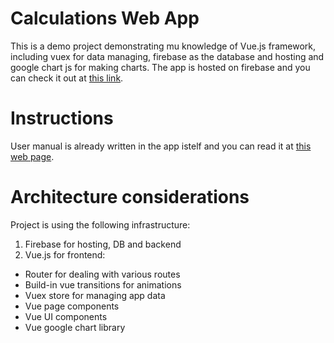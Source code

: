 # Calculations Web App

This is a demo project demonstrating mu knowledge of Vue.js framework, including vuex for data managing, firebase as the database and hosting and google chart js for making charts. The app is hosted on firebase and you can check it out at [this link](https://calculation-spa.web.app/).

# Instructions

User manual is already written in the app istelf and you can read it at [this web page](https://calculation-spa.web.app/about).

# Architecture considerations
Project is using the following infrastructure:
1. Firebase for hosting, DB and backend
2. Vue.js for frontend:
- Router for dealing with various routes
- Build-in vue transitions for animations
- Vuex store for managing app data
- Vue page components
- Vue UI components
- Vue google chart library
